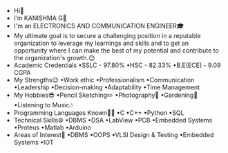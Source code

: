 - Hi👋
- I’m KANISHMA G🤩
- I'm an ELECTRONICS AND COMMUNICATION ENGINEER🎓
- My ultimate goal is to secure a challenging position in a reputable organization to leverage my learnings and skills and to get an opportunity where I can make the best of my potential and contribute to the organization's growth.😊
- Academic Credentials
•SSLC - 97.80%
•HSC - 82.33%
•B.E(ECE) - 9.09 CGPA
- My Strengths😉
•Work ethic
•Professionalism
•Communication
•Leadership
•Decision-making
•Adaptability
•Time Management
- My Hobbies😎
•Pencil Sketching✏️
•Photography📸
•Gardening🌱
•Listening to Music🎶
- Programming Languages Known👩‍💻
•C
•C++
•Python
•SQL
- Technical Skills⚙️
•DBMS
•DSA
•LabView
•PCB
•Embedded Systems
•Proteus
•Matlab
•Arduino
- Areas of Interest📲
•DBMS
•OOPS
•VLSI Design & Testing
•Embedded Systems
•IOT
